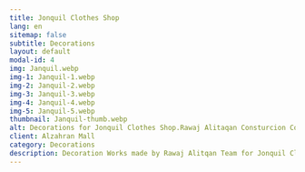 ```yaml
---
title: Jonquil Clothes Shop
lang: en
sitemap: false
subtitle: Decorations
layout: default
modal-id: 4
img: Janquil.webp
img-1: Janquil-1.webp
img-2: Janquil-2.webp
img-3: Janquil-3.webp
img-4: Janquil-4.webp
img-5: Janquil-5.webp
thumbnail: Janquil-thumb.webp
alt: Decorations for Jonquil Clothes Shop.Rawaj Alitaqan Consturcion Company in KSA
client: Alzahran Mall
category: Decorations
description: Decoration Works made by Rawaj Alitqan Team for Jonquil Clothes Shop in Alzahran Mall.
---
```


